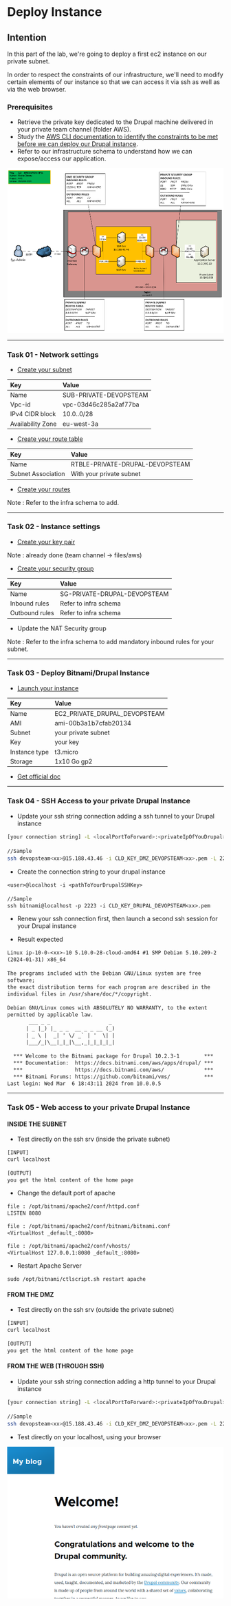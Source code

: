 # Deploy Instance

## Intention
In this part of the lab, we're going to deploy a first ec2 instance on our private subnet.

In order to respect the constraints of our infrastructure, we'll need to modify certain elements of our instance so that we can access it via ssh as well as via the web browser.

### Prerequisites

* Retrieve the private key dedicated to the Drupal machine delivered in your private team channel (folder AWS).
* Study the [AWS CLI documentation to identify the constraints to be met before we can deploy our Drupal instance](https://awscli.amazonaws.com/v2/documentation/api/latest/reference/ec2/run-instances.html).
* Refer to our infrastructure schema to understand how we can expose/access our application.

![CLD AWS INFRA](./img/CLD_AWS_INFA.PNG)

---

### Task 01 - Network settings

* [Create your subnet](https://awscli.amazonaws.com/v2/documentation/api/latest/reference/ec2/create-subnet.html)

|Key|Value|
|:--|:--|
|Name|SUB-PRIVATE-DEVOPSTEAM<XX>|
|Vpc-id|vpc-03d46c285a2af77ba|
|IPv4 CIDR block|10.0.<XX>.0/28|
|Availability Zone|eu-west-3a|

* [Create your route table](https://awscli.amazonaws.com/v2/documentation/api/latest/reference/ec2/create-route-table.html)

|Key|Value|
|:--|:--|
|Name|RTBLE-PRIVATE-DRUPAL-DEVOPSTEAM<XX>|
|Subnet Association|With your private subnet|

* [Create your routes](https://awscli.amazonaws.com/v2/documentation/api/latest/reference/ec2/create-route.html)

Note : Refer to the infra schema to add.

---

### Task 02 - Instance settings

* [Create your key pair](https://awscli.amazonaws.com/v2/documentation/api/latest/reference/ec2/create-key-pair.html)

Note : already done (team channel -> files/aws)

* [Create your security group](https://docs.aws.amazon.com/cli/latest/userguide/cli-services-ec2-sg.html)

|Key|Value|
|:--|:--|
|Name|SG-PRIVATE-DRUPAL-DEVOPSTEAM<xx>|
|Inbound rules|Refer to infra schema|
|Outbound rules|Refer to infra schema|

* Update the NAT Security group

Note : Refer to the infra schema to add mandatory inbound rules for your subnet.

---

### Task 03 - Deploy Bitnami/Drupal Instance

* [Launch your instance](https://docs.aws.amazon.com/cli/latest/userguide/cli-services-ec2-instances.html)

|Key|Value|
|:--|:--|
|Name|EC2_PRIVATE_DRUPAL_DEVOPSTEAM<XX>|
|AMI|ami-00b3a1b7cfab20134|
|Subnet|your private subnet|
|Key|your key|
|Instance type|t3.micro|
|Storage|1x10 Go gp2|

* [Get official doc](https://bitnami.com/support/aws)

---

### Task 04 - SSH Access to your private Drupal Instance

* Update your ssh string connection adding a ssh tunnel to your Drupal instance

```bash
[your connection string] -L <localPortToForward>:<privateIpOfYouDrupal>:22

//Sample
ssh devopsteam<xx>@15.188.43.46 -i CLD_KEY_DMZ_DEVOPSTEAM<xx>.pem -L 2223:10.0.<xx>.10:22
```

* Create the connection string to your drupal instance

```
<user>@localhost -i <pathToYourDrupalSSHKey>

//Sample
ssh bitnami@localhost -p 2223 -i CLD_KEY_DRUPAL_DEVOPSTEAM<xx>.pem
```

* Renew your ssh connection first, then launch a second ssh session for your Drupal instance

* Result expected

```
Linux ip-10-0-<xx>-10 5.10.0-28-cloud-amd64 #1 SMP Debian 5.10.209-2 (2024-01-31) x86_64

The programs included with the Debian GNU/Linux system are free software;
the exact distribution terms for each program are described in the
individual files in /usr/share/doc/*/copyright.

Debian GNU/Linux comes with ABSOLUTELY NO WARRANTY, to the extent
permitted by applicable law.
       ___ _ _                   _
      | _ |_) |_ _ _  __ _ _ __ (_)
      | _ \ |  _| ' \/ _` | '  \| |
      |___/_|\__|_|_|\__,_|_|_|_|_|

  *** Welcome to the Bitnami package for Drupal 10.2.3-1        ***
  *** Documentation:  https://docs.bitnami.com/aws/apps/drupal/ ***
  ***                 https://docs.bitnami.com/aws/             ***
  *** Bitnami Forums: https://github.com/bitnami/vms/           ***
Last login: Wed Mar  6 18:43:11 2024 from 10.0.0.5
```

---

### Task 05 - Web access to your private Drupal Instance

#### INSIDE THE SUBNET

* Test directly on the ssh srv (inside the private subnet)

```
[INPUT]
curl localhost

[OUTPUT]
you get the html content of the home page
```

* Change the default port of apache

```
file : /opt/bitnami/apache2/conf/httpd.conf
LISTEN 8080
```

```
file : /opt/bitnami/apache2/conf/bitnami/bitnami.conf
<VirtualHost _default_:8080>
```

```
file : /opt/bitnami/apache2/conf/vhosts/
<VirtualHost 127.0.0.1:8080 _default_:8080>
```

* Restart Apache Server

```
sudo /opt/bitnami/ctlscript.sh restart apache
```

#### FROM THE DMZ

* Test directly on the ssh srv (outside the private subnet)

```
[INPUT]
curl localhost

[OUTPUT]
you get the html content of the home page
```

#### FROM THE WEB (THROUGH SSH)

* Update your ssh string connection adding a http tunnel to your Drupal instance

```bash
[your connection string] -L <localPortToForward>:<privateIpOfYouDrupal>:22

//Sample
ssh devopsteam<xx>@15.188.43.46 -i CLD_KEY_DMZ_DEVOPSTEAM<xx>.pem -L 2223:10.0.<xx>.10:22 -L 888:10.0.<xx>.10:8080
```

* Test directly on your localhost, using your browser

![DRUPAL_HOME_PAGE](./img/DRUPAL_HOME_PAGE.PNG)

